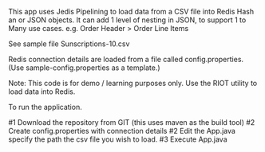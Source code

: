 This app uses Jedis Pipelining to load data from a CSV file into Redis Hash an or JSON objects.
It can add 1 level of nesting in JSON, to support 1 to Many use cases.
e.g. Order Header > Order Line Items

See sample file Sunscriptions-10.csv

Redis connection details are loaded from a file called config.properties. (Use sample-config.properties as a template.)

Note: This code is for demo / learning purposes only. Use the RIOT utility to load data into Redis.

To run the application.

#1 Download the repository from GIT (this uses maven as the build tool)
#2 Create config.properties with connection details
#2 Edit the App.java specify the path the csv file you wish to load.
#3 Execute App.java
